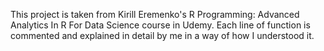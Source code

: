 This project is taken from Kirill Eremenko's R Programming: Advanced Analytics In R For Data Science course in Udemy.
Each line of function is commented and explained in detail by me in a way of how I understood it.
